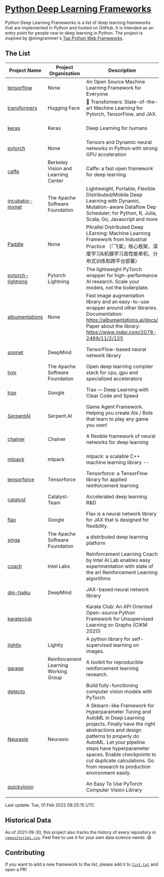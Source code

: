 # [Python Deep Learning Frameworks](https://www.github.com/shimst3r/python-deep-learning-frameworks)

Python Deep Learning Frameworks is a list of deep learning frameworks that are implemented in Python and hosted on GitHub. It is intended as an entry point for people new to deep learning in Python. The project is inspired by @mingrammer's [Top Python Web Frameworks](https://github.com/mingrammer/python-web-framework-stars).

## The List

| Project Name | Project Organization | Description | Stars | Forks | Open Issues | Last Commit |
| ------------ | -------------------- | ----------- | ----: | ----: | ----------: | ----------- |
| [tensorflow](https://tensorflow.org) | None | An Open Source Machine Learning Framework for Everyone | 162562 | 86268 | 2539 | 0 day(s) ago |
| [transformers](https://huggingface.co/transformers) | Hugging Face | 🤗 Transformers: State-of-the-art Machine Learning for Pytorch, TensorFlow, and JAX. | 57597 | 13609 | 444 | 0 day(s) ago |
| [keras](http://keras.io/) | Keras | Deep Learning for humans | 53852 | 18979 | 262 | 0 day(s) ago |
| [pytorch](https://pytorch.org) | None | Tensors and Dynamic neural networks in Python with strong GPU acceleration | 53751 | 14842 | 11189 | 0 day(s) ago |
| [caffe](http://caffe.berkeleyvision.org/) | Berkeley Vision and Learning Center | Caffe: a fast open framework for deep learning. | 32223 | 18939 | 1178 | 0 day(s) ago |
| [incubator-mxnet](https://mxnet.apache.org) | The Apache Software Foundation | Lightweight, Portable, Flexible Distributed/Mobile Deep Learning with Dynamic, Mutation-aware Dataflow Dep Scheduler; for Python, R, Julia, Scala, Go, Javascript and more | 19839 | 6889 | 1971 | 1 day(s) ago |
| [Paddle](http://www.paddlepaddle.org/) | None | PArallel Distributed Deep LEarning: Machine Learning Framework from Industrial Practice （『飞桨』核心框架，深度学习&机器学习高性能单机、分布式训练和跨平台部署） | 17528 | 4266 | 2778 | 1 day(s) ago |
| [pytorch-lightning](https://pytorchlightning.ai) | Pytorch Lightning | The lightweight PyTorch wrapper for high-performance AI research. Scale your models, not the boilerplate. | 17200 | 2141 | 539 | 0 day(s) ago |
| [albumentations](https://albumentations.ai) | None | Fast image augmentation library and an easy-to-use wrapper around other libraries. Documentation:  https://albumentations.ai/docs/ Paper about the library: https://www.mdpi.com/2078-2489/11/2/125 | 9589 | 1231 | 259 | 1 day(s) ago |
| [sonnet](https://sonnet.dev/) | DeepMind | TensorFlow-based neural network library | 9176 | 1308 | 25 | 2 day(s) ago |
| [tvm](https://tvm.apache.org/) | The Apache Software Foundation | Open deep learning compiler stack for cpu, gpu and specialized accelerators | 7655 | 2374 | 327 | 0 day(s) ago |
| [trax](https://github.com/google/trax) | Google | Trax — Deep Learning with Clear Code and Speed | 6742 | 691 | 89 | 2 day(s) ago |
| [SerpentAI](http://serpent.ai) | Serpent.AI | Game Agent Framework. Helping you create AIs / Bots that learn to play any game you own! | 6148 | 725 | 2 | 1 day(s) ago |
| [chainer](https://chainer.org) | Chainer | A flexible framework of neural networks for deep learning | 5662 | 1379 | 9 | 4 day(s) ago |
| [mlpack](https://www.mlpack.org/) | mlpack | mlpack: a scalable C++ machine learning library --  | 3900 | 1404 | 74 | 2 day(s) ago |
| [tensorforce](https://github.com/tensorforce/tensorforce) | Tensorforce | Tensorforce: a TensorFlow library for applied reinforcement learning | 3082 | 514 | 4 | 0 day(s) ago |
| [catalyst](https://catalyst-team.com) | Catalyst-Team | Accelerated deep learning R&D | 2827 | 351 | 6 | 0 day(s) ago |
| [flax](https://github.com/google/flax) | Google | Flax is a neural network library for JAX that is designed for flexibility. | 2601 | 293 | 185 | 0 day(s) ago |
| [singa](https://github.com/apache/singa) | The Apache Software Foundation | a distributed deep learning platform | 2518 | 803 | 39 | 5 day(s) ago |
| [coach](https://intellabs.github.io/coach/) | Intel Labs | Reinforcement Learning Coach by Intel AI Lab enables easy experimentation with state of the art Reinforcement Learning algorithms | 2104 | 422 | 87 | 1 day(s) ago |
| [dm-haiku](https://dm-haiku.readthedocs.io) | DeepMind | JAX-based neural network library | 1679 | 126 | 37 | 0 day(s) ago |
| [karateclub](https://karateclub.readthedocs.io) |  | Karate Club: An API Oriented Open-source Python Framework for Unsupervised Learning on Graphs (CIKM 2020) | 1505 | 182 | 1 | 3 day(s) ago |
| [lightly](https://github.com/lightly-ai/lightly) | Lightly | A python library for self-supervised learning on images. | 1436 | 98 | 70 | 1 day(s) ago |
| [garage](https://github.com/rlworkgroup/garage) | Reinforcement Learning Working Group | A toolkit for reproducible reinforcement learning research. | 1390 | 247 | 221 | 2 day(s) ago |
| [detecto](https://detecto.readthedocs.io/) |  | Build fully-functioning computer vision models with PyTorch | 532 | 87 | 29 | 3 day(s) ago |
| [Neuraxle](https://www.neuraxle.org/) | Neuraxio | A Sklearn-like Framework for Hyperparameter Tuning and AutoML in Deep Learning projects. Finally have the right abstractions and design patterns to properly do AutoML. Let your pipeline steps have hyperparameter spaces. Enable checkpoints to cut duplicate calculations. Go from research to production environment easily. | 494 | 53 | 115 | 6 day(s) ago |
| [quickvision](https://github.com/oke-aditya/quickvision) |  | An Easy To Use PyTorch Computer Vision Library | 46 | 4 | 19 | 48 day(s) ago |

Last update: Tue, 01 Feb 2022 08:25:15 UTC

## Historical Data

As of 2021-09-30, this project also tracks the history of every repository in [`repositories.csv`](./repositories.csv). Feel free to use it for your own data science needs. :smile:

## Contributing

If you want to add a new framework to the list, please add it to [`list.txt`](./python-deep-learning-frameworks/list.txt) and open a PR!